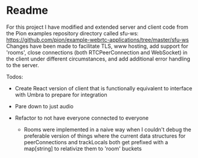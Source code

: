 # Readme

For this project I have modified and extended server and client code from the Pion examples repository directory called sfu-ws: https://github.com/pion/example-webrtc-applications/tree/master/sfu-ws
Changes have been made to facilitate TLS, www hosting, add support for 'rooms', close connections (both RTCPeerConnection and WebSocket) in the client under different circumstances, and add additional error handling to the server.

Todos:

- Create React version of client that is functionally equivalent to interface with Umbra to prepare for integration

- Pare down to just audio 

- Refactor to not have everyone connected to everyone
  - Rooms were implemented in a naive way when I couldn't debug the preferable version of things
    where the current data structures for peerConnections and trackLocals both get prefixed with a map[string] 
    to relativize them to 'room' buckets 
